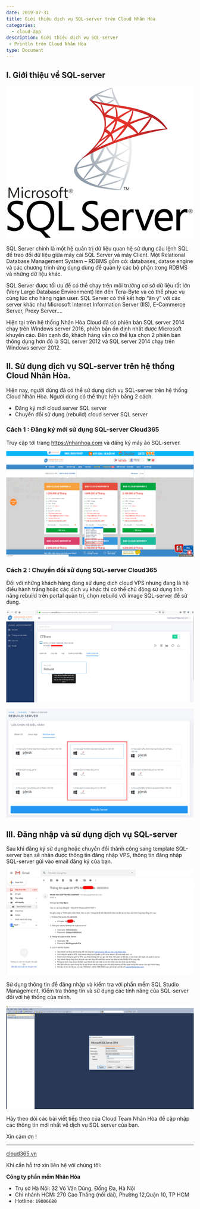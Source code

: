 ```yaml
---
date: 2019-07-31
title: Giới thiệu dịch vụ SQL-server trên Cloud Nhân Hòa
categories:
  - cloud-app
description: Giới thiệu dịch vụ SQL-server
 - Println trên Cloud Nhân Hòa
type: Document
---
```


## I. Giới thiệu về SQL-server

![](/images/img-sql-server/sql-server-00.png)

SQL Server chính là một hệ quản trị dữ liệu quan hệ sử dụng câu lệnh SQL để trao đổi dữ liệu giữa máy cài SQL Server và máy Client. Một Relational Database Management System – RDBMS gồm có: databases, datase engine và các chương trình ứng dụng dùng để quản lý các bộ phận trong RDBMS và những dữ liệu khác.

SQL Server được tối ưu để có thể chạy trên môi trường cơ sở dữ liệu rất lớn (Very Large Database Environment) lên đến Tera-Byte và có thể phục vụ cùng lúc cho hàng ngàn user. SQL Server có thể kết hợp “ăn ý” với các server khác như Microsoft Internet Information Server (IIS), E-Commerce Server, Proxy Server….

Hiện tại trên hệ thống Nhân Hòa Cloud đã có phiên bản SQL server 2014 chạy trên Windows server 2016, phiên bản ổn định nhất được Microsoft khuyến cáo. Bên cạnh đó, khách hàng vẫn có thể lựa chọn 2 phiên bản thông dụng hơn đó là SQL server 2012 và SQL server 2014 chạy trên Windows server 2012. 

## II. Sử dụng dịch vụ SQL-server trên hệ thống Cloud Nhân Hòa. 

Hiện nay, người dùng đã có thể sử dụng dịch vụ SQL-server trên hệ thống Cloud Nhân Hòa. Người dùng có thể thực hiện bằng 2 cách.
 - Đăng ký mới cloud server SQL server
 - Chuyển đổi sử dụng (rebuild) cloud server SQL server
 
### Cách 1 : Đăng ký mới sử dụng SQL-server Cloud365 

Truy cập tới trang https://nhanhoa.com và đăng ký máy ảo SQL-server. 

![](/images/img-sql-server/sql-server-01.png)

### Cách 2 : Chuyển đổi sử dụng SQL-server Cloud365 

Đối với những khách hàng đang sử dụng dịch cloud VPS nhưng đang là hệ điều hành trắng hoặc các dịch vụ khác thì có thể chủ động sử dụng tính năng rebuild trên portal quản trị, chọn rebuild với image SQL-server để sử dụng.

![](/images/img-sql-server/sql-server-02.png)

![](/images/img-sql-server/sql-server-03.png)


## III. Đăng nhập và sử dụng dịch vụ SQL-server

Sau khi đăng ký sử dụng hoặc chuyển đổi thành công sang template SQL-server bạn sẽ nhận được thông tin đăng nhập VPS, thông tin đăng nhập SQL-server gửi vào email đăng ký của bạn.

![](/images/img-sql-server/sql-server-04.png)

Sử dụng thông tin để đăng nhập và kiểm tra với phần mềm SQL Studio Management. Kiểm tra thông tin và sử dụng các tính năng của SQL-server đối với hệ thống của mình.

![](/images/img-sql-server/sql-server-05.png)

Hãy theo dõi các bài viết tiếp theo của Cloud Team Nhân Hòa để cập nhập các thông tin mới nhất về dịch vụ SQL server của bạn.

Xin cảm ơn !

---
<a href="https://cloud365.vn/" target="_blank">cloud365.vn</a>

Khi cần hỗ trợ xin liên hệ với chúng tôi:

**Công ty phần mềm Nhân Hòa**
- Trụ sở Hà Nội: 32 Võ Văn Dũng, Đống Đa, Hà Nội
- Chi nhánh HCM: 270 Cao Thắng (nối dài), Phường 12,Quận 10, TP HCM
- Hotline: `19006680`